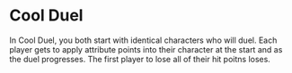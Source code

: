 # Cool Duel
In Cool Duel, you both start with identical characters who will duel. Each player gets to apply attribute points into their character at the start and as the duel progresses. 
The first player to lose all of their hit poitns loses.
